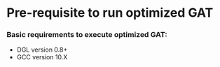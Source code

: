 
# Pre-requisite to run optimized GAT

### Basic requirements to execute optimized GAT:

- DGL version 0.8+
- GCC version 10.X





